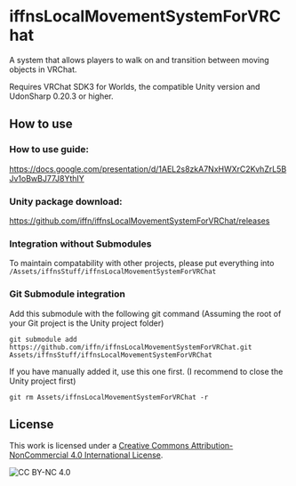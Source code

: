 # iffnsLocalMovementSystemForVRChat
 A system that allows players to walk on and transition between moving objects in VRChat. 
 
 Requires VRChat SDK3 for Worlds, the compatible Unity version and UdonSharp 0.20.3 or higher.

## How to use
### How to use guide:
https://docs.google.com/presentation/d/1AEL2s8zkA7NxHWXrC2KvhZrL5BJv1oBwBJ77J8YthIY

### Unity package download:
https://github.com/iffn/iffnsLocalMovementSystemForVRChat/releases

### Integration without Submodules
To maintain compatability with other projects, please put everything into ```/Assets/iffnsStuff/iffnsLocalMovementSystemForVRChat``` 

### Git Submodule integration
Add this submodule with the following git command (Assuming the root of your Git project is the Unity project folder)
```
git submodule add https://github.com/iffn/iffnsLocalMovementSystemForVRChat.git Assets/iffnsStuff/iffnsLocalMovementSystemForVRChat
```

If you have manually added it, use this one first. (I recommend to close the Unity project first)
```
git rm Assets/iffnsLocalMovementSystemForVRChat -r
```
## License
This work is licensed under a [Creative Commons Attribution-NonCommercial 4.0 International License](https://creativecommons.org/licenses/by-nc/4.0/).

![CC BY-NC 4.0](https://i.creativecommons.org/l/by-nc/4.0/88x31.png)
